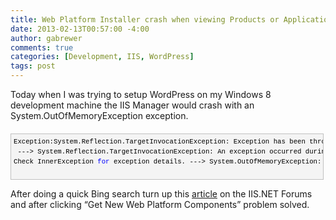 ```yaml
---
title: Web Platform Installer crash when viewing Products or Applications
date: 2013-02-13T00:57:00 -4:00
author: gabrewer
comments: true
categories: [Development, IIS, WordPress]
tags: post
---
```


<p>Today when I was trying to setup WordPress on my Windows 8 development machine the IIS Manager would crash with an System.OutOfMemoryException exception.</p> <div id="codeSnippetWrapper" style="overflow: auto; cursor: text; font-size: 8pt; border-top: silver 1px solid; font-family: 'Courier New', courier, monospace; border-right: silver 1px solid; border-bottom: silver 1px solid; padding-bottom: 4px; direction: ltr; text-align: left; padding-top: 4px; padding-left: 4px; margin: 20px 0px 10px; border-left: silver 1px solid; line-height: 12pt; padding-right: 4px; max-height: 200px; width: 97.5%; background-color: #f4f4f4"><pre id="codeSnippet" style="border-top-style: none; overflow: visible; font-size: 8pt; border-left-style: none; font-family: 'Courier New', courier, monospace; border-bottom-style: none; color: black; padding-bottom: 0px; direction: ltr; text-align: left; padding-top: 0px; border-right-style: none; padding-left: 0px; margin: 0em; line-height: 12pt; padding-right: 0px; width: 100%; background-color: #f4f4f4">Exception:System.Reflection.TargetInvocationException: Exception has been thrown by the target of an invocation.<br> ---&gt; System.Reflection.TargetInvocationException: An exception occurred during the operation, making the result invalid.<br>Check InnerException <span style="color: #0000ff">for</span> exception details. ---&gt; System.OutOfMemoryException: Out of memory.</pre><br></div>
<p>After doing a quick Bing search turn up this <a href="http://forums.iis.net/p/1192160/2042796.aspx/1?p=True&amp;t=634963126897202460" target="_blank">article</a> on the IIS.NET Forums and after clicking “Get New Web Platform Components” problem solved.</p>
